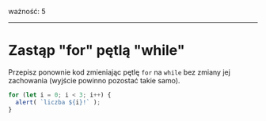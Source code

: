 ważność: 5

---

# Zastąp "for" pętlą "while"

Przepisz ponownie kod zmieniając pętlę `for` na `while` bez zmiany jej zachowania (wyjście powinno pozostać takie samo).

```js run
for (let i = 0; i < 3; i++) {
  alert( `liczba ${i}!` );
}
```

